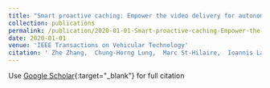 ```yaml
---
title: "Smart proactive caching: Empower the video delivery for autonomous vehicles in ICN-based networks"
collection: publications
permalink: /publication/2020-01-01-Smart-proactive-caching-Empower-the-video-delivery-for-autonomous-vehicles-in-ICN-based-networks
date: 2020-01-01
venue: 'IEEE Transactions on Vehicular Technology'
citation: ' Zhe Zhang,  Chung-Horng Lung,  Marc St-Hilaire,  Ioannis Lambadaris, &quot;Smart proactive caching: Empower the video delivery for autonomous vehicles in ICN-based networks.&quot; IEEE Transactions on Vehicular Technology, 2020.'
---
```

Use [Google Scholar](https://scholar.google.com/scholar?q=Smart+proactive+caching:+Empower+the+video+delivery+for+autonomous+vehicles+in+ICN+based+networks){:target="_blank"} for full citation